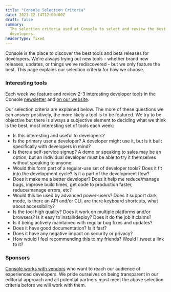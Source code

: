 ```yaml
---
title: "Console Selection Criteria"
date: 2021-12-14T12:00:00Z
draft: false
summary:
  The selection criteria used at Console to select and review the best tools for
  developers.
headerType: fixed
---
```


Console is the place to discover the best tools and beta releases for
developers. We're always trying out new tools - whether brand new releases,
updates, or things we've rediscovered - but we only feature the best. This page
explains our selection criteria for how we choose.

### Interesting tools

Each week we feature and review 2-3 interesting developer tools in the Console
[newsletter](/newsletter/) and [on our website](/tools/).

Our selection criteria are explained below. The more of these questions we can
answer positively, the more likely a tool is to be featured. We try to be
objective but there is always a subjective element to deciding what we think is
the best, most interesting set of tools each week:

- Is this interesting and useful to developers?
- Is the primary user a developer? A developer might use it, but is it built
  specifically with developers in mind?
- Is there a self-service signup? A demo or speaking to sales may be an option,
  but an individual developer must be able to try it themselves without speaking
  to anyone.
- Would this form part of a regular-use set of developer tools? Does it fit into
  the development cycle? Is it a part of the development flow?
- Does it make me a better developer? Does it help me reduce/manage bugs,
  improve build times, get code to production faster, reduce/manage errors, etc?
- Would this be used by advanced power-users? Does it support dark mode, is
  there an API and/or CLI, are there keyboard shortcuts, what about
  accessibility?
- Is the tool high quality? Does it work on multiple platforms and/or browsers?
  Is it easy to install/deploy? Does it do the job it claims?
- Is it being actively maintained with regular bug fixes and updates?
- Does it have good documentation? Is it fast?
- Does it have any negative impact on security or privacy?
- How would I feel recommending this to my friends? Would I tweet a link to it?

### Sponsors

[Console works with vendors](/advertise/) who want to reach our audience of
experienced developers. We pride ourselves on being transparent in our editorial
approach and all potential partners must meet the above selection criteria
before we will work with them.

